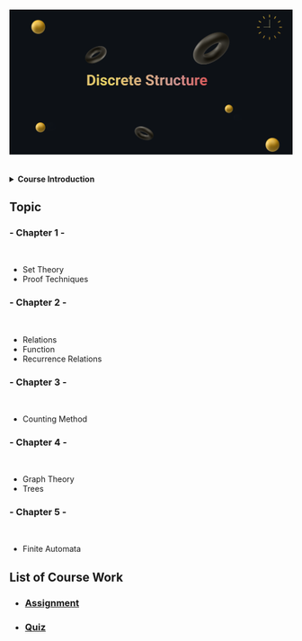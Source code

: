 <h1>
<p align=”center”>
<img width=”200" height=”200" src="https://github.com/SabrinaHeng/Discrete-Structure/blob/main/Make%20your%20README%20(3).png" alt=”my banner”>
</p>
</h1>
<details>
  <summary><b>Course Introduction</b></summary>
  <p>This course provides students with an introduction to discrete structures and their applications in computer science. Topics covered include set theory, proof techniques, relations, functions, recurrence relations, counting methods, graph theory, trees, and finite automata. By course completion, students will have developed the skills to utilize set theory, relations, and functions for solving computer science problems. They will also be able to analyze and resolve problems with recurrence relations and counting methods, apply graph theory and trees to real-world situations, and use deterministic finite automata and finite state machines to model electronic devices and other problems.</p>
</details>

## Topic

<h3> - Chapter 1 - </h3><br> 

 * Set Theory <br>
 * Proof Techniques

   
<h3> - Chapter 2 - </h3><br>

* Relations<br>
* Function<br>
* Recurrence Relations

<h3> - Chapter 3 - </h3><br>

- Counting Method <br>

<h3> - Chapter 4 - </h3><br>

- Graph Theory<br>
- Trees

<h3> - Chapter 5 - </h3><br>

- Finite Automata

<h2>
  <b>List of Course Work</b>
</h2>

<h3>
  
 * [Assignment](https://github.com/SabrinaHeng/Discrete-Structure/tree/main/Assignment)
</h3>

<h3>
  
 * [Quiz](https://github.com/SabrinaHeng/Discrete-Structure/tree/main/Quiz)
</h3>

